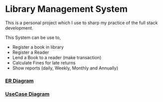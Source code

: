 # Library Management System
 This is a personal project which I use to sharp my practice of the full stack development.

 This System can be use to,
 *  Register a book in library
 *  Register a Reader
 *  Lend a Book to a reader (make transaction)
 *  Calculate Fines for late returns
 *  Show reports (daily, Weekly, Monthly and Annually)

### [ER Diagram](https://drive.google.com/file/d/1_OynqRKuGF9s0Ga3SosEbzp-w7E3wFaC/view?usp=sharing)

### [UseCase Diagram](https://drive.google.com/file/d/1Cj6JKkZlX6cItYOUEgTttoXlZzLeSU9X/view?usp=sharing)
